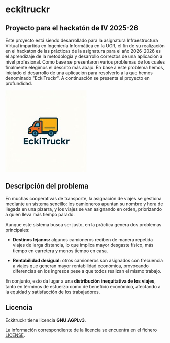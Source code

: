 # eckitruckr

## Proyecto para el hackatón de IV 2025-26
Este proyecto está siendo desarrollado para la asignatura Infraestructura Virtual impartida en Ingeniería Informática en la UGR, el fin de su realización en el hackaton de las prácticas de la asignatura para el año 2026-2026 es el aprendizaje de la metodología y desarrollo correctos de una aplicación a nivel profesional.
Como base se presentaron varios problemas de los cuales finalmente elegimos el descrito más abajo. En base a este problema hemos, iniciado el desarrollo de una aplicación para resolverlo a la que hemos denominado "EckiTruckr".
A continuación se presenta el proyecto en profundidad.


![Logo de eckitruckr](web/assets/EckiTruckr-logo-256x256.jpg)

## Descripción del problema
En muchas cooperativas de transporte, la asignación de viajes se gestiona mediante un sistema sencillo: los camioneros apuntan su nombre y hora de llegada en una pizarra, y los viajes se van asignando en orden, priorizando a quien lleva más tiempo parado.

Aunque este sistema busca ser justo, en la práctica genera dos problemas principales:

- **Destinos lejanos:** algunos camioneros reciben de manera repetida viajes de larga distancia, lo que implica mayor desgaste físico, más tiempo en carretera y menos tiempo en casa.  

- **Rentabilidad desigual:** otros camioneros son asignados con frecuencia a viajes que generan mayor rentabilidad económica, provocando diferencias en los ingresos pese a que todos realizan el mismo trabajo.  

En conjunto, esto da lugar a una **distribución inequitativa de los viajes**, tanto en términos de esfuerzo como de beneficio económico, afectando a la equidad y satisfacción de los trabajadores.

## Licencia
Eckitruckr tiene licencia **GNU AGPLv3**.

La información correspondiente de la licencia se encuentra en el fichero [LICENSE](LICENSE).
 

